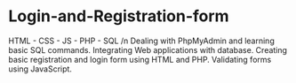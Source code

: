 # Login-and-Registration-form
HTML - CSS - JS - PHP - SQL
/n
Dealing with PhpMyAdmin and learning basic SQL commands.
Integrating Web applications with database.
Creating basic registration and login form using HTML and PHP.
Validating forms using JavaScript.
